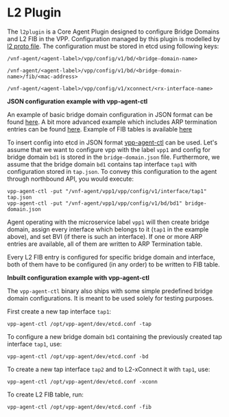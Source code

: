 # L2 Plugin

The `l2plugin` is a Core Agent Plugin designed to configure Bridge Domains and L2 FIB in the VPP.
Configuration managed by this plugin is modelled by [l2 proto file](../common/model/l2/l2.proto). The
configuration must be stored in etcd using following keys:

```
/vnf-agent/<agent-label>/vpp/config/v1/bd/<bridge-domain-name>
```

```
/vnf-agent/<agent-label>/vpp/config/v1/bd/<bridge-domain-name>/fib/<mac-address>
```

```
/vnf-agent/<agent-label>/vpp/config/v1/xconnect/<rx-interface-name>
```

**JSON configuration example with vpp-agent-ctl**

An example of basic bridge domain configuration in JSON format can be found
[here](../../../cmd/vpp-agent-ctl/json/bridge-domain.json).
A bit more advanced example which includes ARP termination entries can be found
[here](../../../cmd/vpp-agent-ctl/json/bridge-domain-arp.json). Example of FIB tables 
is available [here](../../../cmd/vpp-agent-ctl/json/l2_fib.json)

To insert config into etcd in JSON format [vpp-agent-ctl](../../../cmd/vpp-agent-ctl/main.go) can be used.
Let's assume that we want to configure vpp with the label `vpp1` and config for bridge domain `bd1` is stored
in the `bridge-domain.json` file. Furthermore, we assume that the bridge domain `bd1` contains tap interface `tap1`
with configuration stored in `tap.json`. To convey this configuration to the agent through northbound API,
you would execute:
```
vpp-agent-ctl -put "/vnf-agent/vpp1/vpp/config/v1/interface/tap1" tap.json
vpp-agent-ctl -put "/vnf-agent/vpp1/vpp/config/v1/bd/bd1" bridge-domain.json
```

Agent operating with the microservice label `vpp1` will then create bridge domain,
assign every interface which belongs to it (`tap1` in the example above), and set BVI (if there is such an interface).
If one or more ARP entries are available, all of them are written to ARP Termination table.

Every L2 FIB entry is configured for specific bridge domain and interface, both of them have to be 
configured (in any order) to be written to FIB table.


**Inbuilt configuration example with vpp-agent-ctl**

The `vpp-agent-ctl` binary also ships with some simple predefined bridge domain configurations.
It is meant to be used solely for testing purposes.

First create a new tap interface `tap1`:
```
vpp-agent-ctl /opt/vpp-agent/dev/etcd.conf -tap
```

To configure a new bridge domain `bd1` containing the previously created tap interface `tap1`, use:
```
vpp-agent-ctl /opt/vpp-agent/dev/etcd.conf -bd
```

To create a new tap interface `tap2` and to L2-xConnect it with `tap1`, use:
```
vpp-agent-ctl /opt/vpp-agent/dev/etcd.conf -xconn
```

To create L2 FIB table, run:
```
vpp-agent-ctl /opt/vpp-agent/dev/etcd.conf -fib
```

